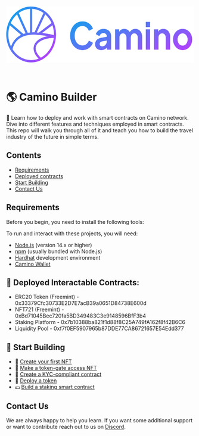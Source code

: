 <p align="center">
  <img src="https://github.com/juuroudojo/images/blob/main/camino-logo.png" height="150" />
</p>

<br/>



# 🌎 Camino Builder

🏬 Learn how to deploy and work with smart contracts on Camino network. Dive into different features and techniques employed in smart contracts. This repo will walk you through all of it and teach you how to build the travel industry of the future in simple terms.


## Contents

- [Requirements](#requirements)
- [Deployed contracts](#deployed-interactable-contracts)
- [Start Building](#start-building)
- [Contact Us](#contact-us)

## Requirements

Before you begin, you need to install the following tools:

To run and interact with these projects, you will need:

- [Node.js](https://nodejs.org/en/download/) (version 14.x or higher)
- [npm](https://www.npmjs.com/get-npm) (usually bundled with Node.js)
- [Hardhat](https://hardhat.org/getting-started/#overview) development environment
- [Camino Wallet](https://wallet.camino.foundation/)

## 🌌 Deployed Interactable Contracts:
- ERC20 Token (Freemint) - 0x33379Cfc30733E2D7E7acB39a0651D84738E600d
- NFT721 (Freemint) - 0xBd71045Bec720fa5BD349483C3e9148596BfF3b4
- Staking Platform - 0x7b10388ba821f1d88f8C25A749fA162f8f42B6C6
- Liquidity Pool - 0xf7f0EF5907965b87DDE77CA86721657E54Edd377


## 📜 Start Building
 - 🍋  [Create your first NFT](https://github.com/chain4travel/camino-builder/tree/nft)
 - 🎫  [Make a token-gate access NFT](https://github.com/chain4travel/camino-builder/tree/token-gate)
 - 💸  [Create a KYC-compliant contract](https://github.com/chain4travel/camino-builder/tree/kyc)
 - 💎  [Deploy a token](https://github.com/chain4travel/camino-builder/tree/token)
 - 💵  [Build a staking smart contract](https://github.com/chain4travel/camino-builder/tree/staking)
 

## Contact Us

We are always happy to help you learn. If you want some additional support or want to contribute reach out to us on [Discord](discord.gg).
  




